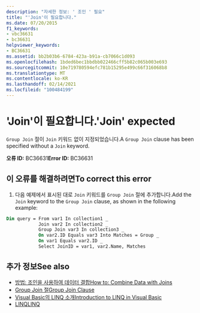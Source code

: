 ```yaml
---
description: "자세한 정보: ' 조인 ' 필요"
title: "'Join'이 필요합니다."
ms.date: 07/20/2015
f1_keywords:
- vbc36631
- bc36631
helpviewer_keywords:
- BC36631
ms.assetid: bb2b03b6-6784-423a-b91a-cb7066c1d093
ms.openlocfilehash: 1bded6bec1bbdbb022466cff5b82c065b003e693
ms.sourcegitcommit: 10e719780594efc781b15295e499c66f316068b8
ms.translationtype: MT
ms.contentlocale: ko-KR
ms.lasthandoff: 02/14/2021
ms.locfileid: "100484199"
---
```

# <a name="join-expected"></a><span data-ttu-id="2dfcc-103">'Join'이 필요합니다.</span><span class="sxs-lookup"><span data-stu-id="2dfcc-103">'Join' expected</span></span>

<span data-ttu-id="2dfcc-104">`Group Join` 절이 `Join` 키워드 없이 지정되었습니다.</span><span class="sxs-lookup"><span data-stu-id="2dfcc-104">A `Group Join` clause has been specified without a `Join` keyword.</span></span>  
  
 <span data-ttu-id="2dfcc-105">**오류 ID:** BC36631</span><span class="sxs-lookup"><span data-stu-id="2dfcc-105">**Error ID:** BC36631</span></span>  
  
## <a name="to-correct-this-error"></a><span data-ttu-id="2dfcc-106">이 오류를 해결하려면</span><span class="sxs-lookup"><span data-stu-id="2dfcc-106">To correct this error</span></span>  
  
1. <span data-ttu-id="2dfcc-107">다음 예제에서 표시된 대로 `Join` 키워드를 `Group Join` 절에 추가합니다.</span><span class="sxs-lookup"><span data-stu-id="2dfcc-107">Add the `Join` keyword to the `Group Join` clause, as shown in the following example:</span></span>  
  
```vb  
Dim query = From var1 In collection1 _  
            Join var2 In collection2 _  
            Group Join var3 In collection3 _  
            On var2.ID Equals var3 Into Matches = Group _  
            On var1 Equals var2.ID _  
            Select JoinID = var1, var2.Name, Matches  
```  
  
## <a name="see-also"></a><span data-ttu-id="2dfcc-108">추가 정보</span><span class="sxs-lookup"><span data-stu-id="2dfcc-108">See also</span></span>

- [<span data-ttu-id="2dfcc-109">방법: 조인을 사용하여 데이터 결합</span><span class="sxs-lookup"><span data-stu-id="2dfcc-109">How to: Combine Data with Joins</span></span>](../programming-guide/language-features/linq/how-to-combine-data-with-linq-by-using-joins.md)
- [<span data-ttu-id="2dfcc-110">Group Join 절</span><span class="sxs-lookup"><span data-stu-id="2dfcc-110">Group Join Clause</span></span>](../language-reference/queries/group-join-clause.md)
- [<span data-ttu-id="2dfcc-111">Visual Basic의 LINQ 소개</span><span class="sxs-lookup"><span data-stu-id="2dfcc-111">Introduction to LINQ in Visual Basic</span></span>](../programming-guide/language-features/linq/introduction-to-linq.md)
- [<span data-ttu-id="2dfcc-112">LINQ</span><span class="sxs-lookup"><span data-stu-id="2dfcc-112">LINQ</span></span>](../programming-guide/language-features/linq/index.md)
